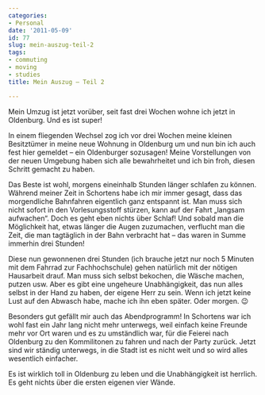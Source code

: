```yaml
---
categories:
- Personal
date: '2011-05-09'
id: 77
slug: mein-auszug-teil-2
tags:
- commuting
- moving
- studies
title: Mein Auszug – Teil 2

---
```


Mein Umzug ist jetzt vorüber, seit fast drei Wochen wohne ich jetzt in Oldenburg. Und es ist super!

In einem fliegenden Wechsel zog ich vor drei Wochen meine kleinen Besitztümer in meine neue Wohnung in Oldenburg um und nun bin ich auch fest hier gemeldet – ein Oldenburger sozusagen! Meine Vorstellungen von der neuen Umgebung haben sich alle bewahrheitet und ich bin froh, diesen Schritt gemacht zu haben.

<!--more-->

Das Beste ist wohl, morgens eineinhalb Stunden länger schlafen zu können. Während meiner Zeit in Schortens habe ich mir immer gesagt, dass das morgendliche Bahnfahren eigentlich ganz entspannt ist. Man muss sich nicht sofort in den Vorlesungsstoff stürzen, kann auf der Fahrt „langsam aufwachen“. Doch es geht eben nichts über Schlaf! Und sobald man die Möglichkeit hat, etwas länger die Augen zuzumachen, verflucht man die Zeit, die man tagtäglich in der Bahn verbracht hat – das waren in Summe immerhin drei Stunden!

Diese nun gewonnenen drei Stunden (ich brauche jetzt nur noch 5 Minuten mit dem Fahrrad zur Fachhochschule) gehen natürlich mit der nötigen Hausarbeit drauf. Man muss sich selbst bekochen, die Wäsche machen, putzen usw. Aber es gibt eine ungeheure Unabhängigkeit, das nun alles selbst in der Hand zu haben, der eigene Herr zu sein. Wenn ich jetzt keine Lust auf den Abwasch habe, mache ich ihn eben später. Oder morgen. 😉

Besonders gut gefällt mir auch das Abendprogramm! In Schortens war ich wohl fast ein Jahr lang nicht mehr unterwegs, weil einfach keine Freunde mehr vor Ort waren und es zu umständlich war, für die Feierei nach Oldenburg zu den Kommilitonen zu fahren und nach der Party zurück. Jetzt sind wir ständig unterwegs, in die Stadt ist es nicht weit und so wird alles wesentlich einfacher.

Es ist wirklich toll in Oldenburg zu leben und die Unabhängigkeit ist herrlich. Es geht nichts über die ersten eigenen vier Wände.